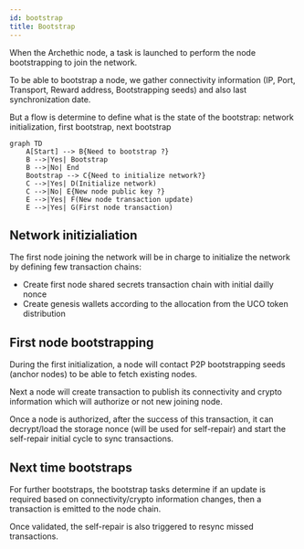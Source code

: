 ```yaml
---
id: bootstrap
title: Bootstrap
---
```


When the Archethic node, a task is launched to  perform the node bootstrapping to join the network.

To be able to bootstrap a node, we gather connectivity information (IP, Port, Transport, Reward address, Bootstrapping seeds) and also last synchronization date.

But a flow is determine to define what is the state of the bootstrap: network initialization, first bootstrap, next bootstrap

```mermaid
graph TD
    A[Start] --> B{Need to bootstrap ?}
    B -->|Yes| Bootstrap   
    B -->|No| End
    Bootstrap --> C{Need to initialize network?}
    C -->|Yes| D(Initialize network)
    C -->|No| E{New node public key ?}
    E -->|Yes| F(New node transaction update)
    E -->|Yes| G(First node transaction)
```

## Network initizialiation

The first node joining the network will be in charge to initialize the network by defining few transaction chains:


- Create first node shared secrets transaction chain with initial dailly nonce
- Create genesis wallets according to the allocation from the UCO token distribution 

## First node bootstrapping

During the first initialization, a node will contact P2P bootstrapping seeds (anchor nodes) to be able to fetch existing nodes.

Next a node will create transaction to publish its connectivity and crypto information which will authorize or not new joining node.

Once a node is authorized, after the success of this transaction, it can decrypt/load the storage nonce (will be used for self-repair) and start the self-repair initial cycle to sync transactions.

## Next time bootstraps

For further bootstraps, the bootstrap tasks determine if an update is required based on connectivity/crypto information changes, then a transaction is emitted to the node chain.

Once validated, the self-repair is also triggered to resync missed transactions.
